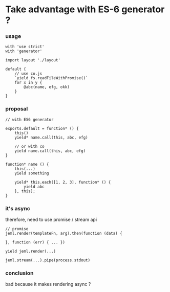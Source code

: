 
# Take advantage with ES-6 generator ?

### usage


    with 'use strict'
    with 'generator'

    import layout './layout'

    default {
        // use co.js
        `yield fs.readFileWithPromise()`
        for x in y {
            @abc(name, efg, okk)
        }
    }

### proposal

    // with ES6 generator

    exports.default = function* () {
        this()
        yield* name.call(this, abc, efg)

        // or with co
        yield name.call(this, abc, efg)
    }

    function* name () {
        this(...)
        yield something

        yield* this.each([1, 2, 3], function* () {
            yield abc
        }, this);
    }


### it's async

therefore, need to use promise / stream api

    // promise
    jeml.render(templateFn, arg).then(function (data) {

    }, function (err) { ... })

    yield jeml.render(...)

    jeml.stream(...).pipe(process.stdout)

### conclusion

bad because it makes rendering async ?
